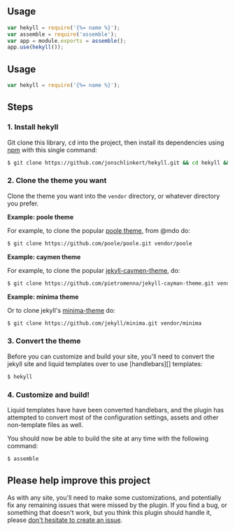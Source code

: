 ## Usage

```js
var hekyll = require('{%= name %}');
var assemble = require('assemble');
var app = module.exports = assemble();
app.use(hekyll());
```

## Usage

```js
var hekyll = require('{%= name %}');
```

## Steps

### 1. Install hekyll 

Git clone this library, <kbd>cd</kbd> into the project, then install its dependencies using [npm](https://www.npmjs.com) with this single command:

```sh
$ git clone https://github.com/jonschlinkert/hekyll.git && cd hekyll && npm install hekyll
```

### 2. Clone the theme you want

Clone the theme you want into the `vendor` directory, or whatever directory you prefer. 

**Example: poole theme**

For example, to clone the popular [poole theme](https://github.com/poole/poole), from @mdo do:

```sh
$ git clone https://github.com/poole/poole.git vendor/poole
```

**Example: caymen theme**

For example, to clone the popular [jekyll-caymen-theme](https://github.com/pietromenna/jekyll-cayman-theme), do:

```sh
$ git clone https://github.com/pietromenna/jekyll-cayman-theme.git vendor/caymen
```

**Example: minima theme**

Or to clone jekyll's [minima-theme](https://github.com/jekyll/minima) do:

```sh
$ git clone https://github.com/jekyll/minima.git vendor/minima
```

### 3. Convert the theme

Before you can customize and build your site, you'll need to convert the jekyll site and liquid templates over to use [handlebars][] templates:

```sh
$ hekyll
```

### 4. Customize and build!

Liquid templates have have been converted handlebars, and the plugin has attempted to convert most of the configuration settings, assets and other non-template files as well. 

You should now be able to build the site at any time with the following command:

```sh
$ assemble
```

## Please help improve this project

As with any site, you'll need to make some customizations, and potentially fix any remaining issues that were missed by the plugin. If you find a bug, or something that doesn't work, but you think this plugin should handle it, please [don't hesitate to create an issue](../../issues/new).
